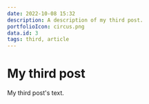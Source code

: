 ```yaml
---
date: 2022-10-08 15:32
description: A description of my third post.
portfolioIcon: circus.png
data.id: 3
tags: third, article
---
```

# My third post

My third post's text.
